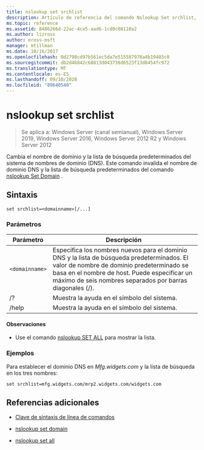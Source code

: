 ```yaml
---
title: nslookup set srchlist
description: Artículo de referencia del comando Nslookup Set srchlist, que cambia el nombre de dominio del sistema de nombres de dominio (DNS) y la lista de búsqueda predeterminados.
ms.topic: reference
ms.assetid: 8486266d-22ac-4ce5-aad6-1cd0c08110a2
ms.author: lizross
author: eross-msft
manager: mtillman
ms.date: 10/16/2017
ms.openlocfilehash: 0d2798cd97b561ec5da7e515587978a4b19403c0
ms.sourcegitcommit: db2d46842c68813d043738d6523f13d8454fc972
ms.translationtype: MT
ms.contentlocale: es-ES
ms.lasthandoff: 09/10/2020
ms.locfileid: "89640540"
---
```

# <a name="nslookup-set-srchlist"></a>nslookup set srchlist

> Se aplica a: Windows Server (canal semianual), Windows Server 2019, Windows Server 2016, Windows Server 2012 R2 y Windows Server 2012

Cambia el nombre de dominio y la lista de búsqueda predeterminados del sistema de nombres de dominio (DNS). Este comando invalida el nombre de dominio DNS y la lista de búsqueda predeterminados del comando [nslookup Set Domain](nslookup-set-domain.md) .

## <a name="syntax"></a>Sintaxis

```
set srchlist=<domainname>[/...]
```

### <a name="parameters"></a>Parámetros

| Parámetro | Descripción |
| --------- | ----------- |
| `<domainname>` | Especifica los nombres nuevos para el dominio DNS y la lista de búsqueda predeterminados. El valor de nombre de dominio predeterminado se basa en el nombre de host. Puede especificar un máximo de seis nombres separados por barras diagonales (/). |
| /? | Muestra la ayuda en el símbolo del sistema. |
| /help | Muestra la ayuda en el símbolo del sistema. |

#### <a name="remarks"></a>Observaciones

- Use el comando [nslookup SET ALL](nslookup-set-all.md) para mostrar la lista.

### <a name="examples"></a>Ejemplos

Para establecer el dominio DNS en *Mfg.widgets.com* y la lista de búsqueda en los tres nombres:

```
set srchlist=mfg.widgets.com/mrp2.widgets.com/widgets.com
```

## <a name="additional-references"></a>Referencias adicionales

- [Clave de sintaxis de línea de comandos](command-line-syntax-key.md)

- [nslookup set domain](nslookup-set-domain.md)

- [nslookup set all](nslookup-set-all.md)
